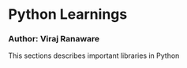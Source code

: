 # Python Learnings
### Author: Viraj Ranaware

This sections describes important libraries in Python

